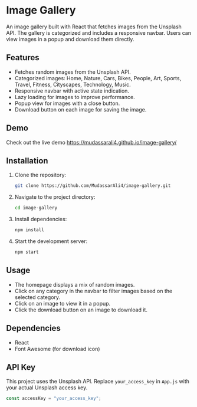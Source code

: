 # Image Gallery

An image gallery built with React that fetches images from the Unsplash API. The gallery is categorized and includes a responsive navbar. Users can view images in a popup and download them directly.

## Features

- Fetches random images from the Unsplash API.
- Categorized images: Home, Nature, Cars, Bikes, People, Art, Sports, Travel, Fitness, Cityscapes, Technology, Music.
- Responsive navbar with active state indication.
- Lazy loading for images to improve performance.
- Popup view for images with a close button.
- Download button on each image for saving the image.

## Demo
Check out the live demo https://mudassarali4.github.io/image-gallery/ 

## Installation

1. Clone the repository:
    ```sh
    git clone https://github.com/MudassarAli4/image-gallery.git
    ```

2. Navigate to the project directory:
    ```sh
    cd image-gallery
    ```

3. Install dependencies:
    ```sh
    npm install
    ```

4. Start the development server:
    ```sh
    npm start
    ```

## Usage

- The homepage displays a mix of random images.
- Click on any category in the navbar to filter images based on the selected category.
- Click on an image to view it in a popup.
- Click the download button on an image to download it.

## Dependencies

- React
- Font Awesome (for download icon)

## API Key

This project uses the Unsplash API. Replace `your_access_key` in `App.js` with your actual Unsplash access key.

```javascript
const accessKey = "your_access_key";

